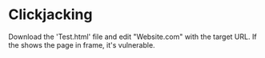 # Clickjacking

Download the 'Test.html' file and edit "Website.com" with the target URL.
If the shows the page in frame, it's vulnerable.
